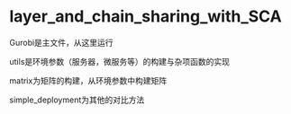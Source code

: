 # layer_and_chain_sharing_with_SCA

Gurobi是主文件，从这里运行

utils是环境参数（服务器，微服务等）的构建与杂项函数的实现

matrix为矩阵的构建，从环境参数中构建矩阵

simple_deployment为其他的对比方法
